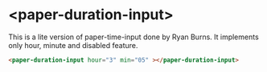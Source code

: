 # \<paper-duration-input\>

This is a lite version of paper-time-input done by Ryan Burns.
It implements only  hour, minute and disabled feature.

```html
<paper-duration-input hour="3" min="05" ></paper-duration-input>
```
